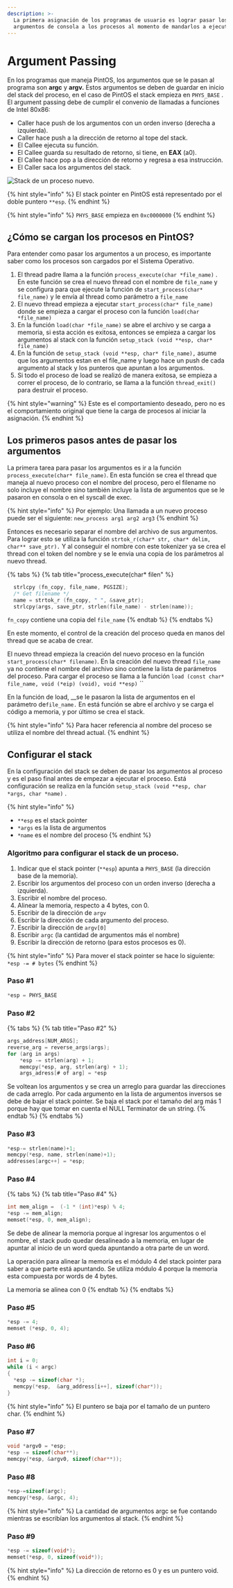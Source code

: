 ```yaml
---
description: >-
  La primera asignación de los programas de usuario es lograr pasar los
  argumentos de consola a los procesos al momento de mandarlos a ejecutar.
---
```


# Argument Passing

En los programas que maneja PintOS, los argumentos que se le pasan al programa son **argc** y **argv.** Estos argumentos se deben de guardar en inicio del stack del proceso, en el caso de PintOS el stack empieza en `PHYS_BASE`  . El argument passing debe de cumplir el convenio de llamadas a funciones de Intel 80x86: 

* Caller hace push de los argumentos con un orden inverso \(derecha a izquierda\).
* Caller hace push a la dirección de retorno al tope del stack. 
* El Callee ejecuta su función.
* El Callee guarda su resultado de retorno, si tiene, en **EAX** \(a0\).
* El Callee hace pop a la dirección de retorno y regresa a esa instrucción.
* El Caller saca los argumentos del stack.

![Stack de un proceso nuevo.](../.gitbook/assets/image%20%283%29.png)

{% hint style="info" %}
El stack pointer en PintOS está representado por el doble puntero `**esp`.
{% endhint %}

{% hint style="info" %}
`PHYS_BASE` empieza en `0xc0000000`
{% endhint %}

## ¿Cómo se cargan los procesos en PintOS?

Para entender como pasar los argumentos a un proceso, es importante saber como los procesos son cargados por el Sistema Operativo.

1. El thread padre llama a la función `process_execute(char *file_name)` . En este función se crea el nuevo thread con el nombre de `file_name`  y se configura para que ejecute la función de `start_process(char* file_name)` y le envía al thread como parámetro  a `file_name` 
2. El nuevo thread empieza a ejecutar `start_process(char* file_name)` donde se empieza a cargar el proceso con la función `load(char *file_name)` 
3. En la función `load(char *file_name)` se abre el archivo y se carga a memoria, si esta acción es exitosa, entonces se empieza a cargar los argumentos al stack con la función `setup_stack (void **esp, char* file_name)`
4.  En la función de `setup_stack (void **esp, char* file_name),` asume que los argumentos estan en el file\_name y luego hace un push de cada argumento al stack y los punteros que apuntan a los argumentos. 
5. Si todo el proceso de load se realizó de manera exitosa, se empieza a correr el proceso,  de lo contrario, se llama a la función `thread_exit()` para destruir el proceso.

{% hint style="warning" %}
Este es el comportamiento deseado, pero no es el comportamiento original que tiene la carga de procesos al iniciar la asignación. 
{% endhint %}

## Los primeros pasos antes de pasar los argumentos

La primera tarea para pasar los argumentos es ir a la función `process_execute(char* file_name)`. En esta función se crea el thread que maneja al nuevo proceso con el nombre del proceso, pero el filename no solo incluye el nombre sino también incluye la lista de argumentos que se le pasaron en consola o en el syscall de exec.

{% hint style="info" %}
Por ejemplo: Una llamada a un nuevo proceso puede ser el siguiente: `new_process arg1 arg2 arg3`
{% endhint %}

Entonces es necesario separar el nombre del archivo de sus argumentos. Para lograr esto se utiliza la función `strtok_r(char* str, char* delim, char** save_ptr).` Y al conseguir el nombre con este tokenizer ya se crea el thread con el token del nombre y se le envia una copia de los parámetros al nuevo thread.

{% tabs %}
{% tab title="process\_execute\(char\* filen" %}
```c
  strlcpy (fn_copy, file_name, PGSIZE);
  /* Get filename */
  name = strtok_r (fn_copy, " ", &save_ptr);
  strlcpy(args, save_ptr, strlen(file_name) - strlen(name));
```

`fn_copy` contiene una copia del `file_name`
{% endtab %}
{% endtabs %}

En este momento, el control de la creación del proceso queda en manos del thread que se acaba de crear. 

El nuevo thread empieza la creación del nuevo proceso en la función `start_process(char* filename)`. En la creación del nuevo thread `file_name` ya no contiene el nombre del archivo sino contiene la lista de parámetros del proceso. Para cargar el proceso se llama a la función `load (const char* file_name, void (*eip) (void), void **esp)` _``_ 

En la función de load,  __se le pasaron la lista de argumentos en el parámetro de`file_name.` En está función se abre el archivo y se carga el código a memoria, y por último se crea el stack.

{% hint style="info" %}
Para hacer referencia al nombre del proceso se utiliza el nombre del thread actual.
{% endhint %}

## Configurar el stack

En la configuración del stack se deben de pasar los argumentos al proceso y es el paso final antes de empezar a ejecutar el proceso. Está configuración se realiza en la función `setup_stack (void **esp, char *args, char *name)`   .

{% hint style="info" %}
* `**esp` es el stack pointer
* `*args` es la lista de argumentos 
* `*name` es el nombre del proceso
{% endhint %}

### Algoritmo para configurar el stack de un proceso.

1. Indicar que el stack pointer \(`**esp`\) apunta a `PHYS_BASE` \(la dirección base de la memoria\).
2. Escribir los argumentos del proceso con un orden inverso \(derecha a izquierda\).
3. Escribir el nombre del proceso.
4. Alinear la memoria, respecto a 4 bytes, con 0. 
5. Escribir de la dirección de `argv`
6. Escribir la dirección de cada argumento del proceso.
7. Escribir la dirección de `argv[0]`  
8. Escribir `argc`  \(la cantidad de argumentos más el nombre\)
9. Escribir la dirección de retorno \(para estos procesos es 0\).

{% hint style="info" %}
Para mover el stack pointer se hace lo siguiente: `*esp -= # bytes` 
{% endhint %}

### Paso \#1

```c
*esp = PHYS_BASE
```

### Paso \#2

{% tabs %}
{% tab title="Paso \#2" %}
```c
args_address[NUM_ARGS];
reverse_arg = reverse_args(args);
for (arg in args)
    *esp -= strlen(arg) + 1; 
    memcpy(*esp, arg, strlen(arg) + 1);
    args_adress[# of arg] = *esp
```

Se voltean los argumentos y se crea un arreglo para guardar las direcciones de cada arreglo. Por cada argumento en la lista de argumentos inversos se debe de bajar el stack pointer. Se baja el stack por el tamaño del arg más 1 porque hay que tomar en cuenta el NULL Terminator de un string. 
{% endtab %}
{% endtabs %}

### Paso  \#3

```c
*esp-= strlen(name)+1;
memcpy(*esp, name, strlen(name)+1);
addresses[argc++] = *esp;

```

### Paso \#4

{% tabs %}
{% tab title="Paso \#4" %}
```c
int mem_align =  (-1 * (int)*esp) % 4;
*esp -= mem_align;
memset(*esp, 0, mem_align);
```

Se debe de alinear la memoria porque al ingresar los argumentos o el nombre, el stack pudo quedar desalineado a la memoria, en lugar de apuntar al inicio de un word queda apuntando a otra parte de un word.

La operación para alinear la memoria es el módulo 4 del stack pointer para saber a que parte está apuntando. Se utiliza módulo 4 porque la memoria esta compuesta por words de 4 bytes.

La memoria se alinea con 0
{% endtab %}
{% endtabs %}

### Paso \#5

```c
*esp -= 4;
memset (*esp, 0, 4);
```

### Paso \#6

```c
int i = 0;
while (i < argc)
{
  *esp -= sizeof(char *);
  memcpy(*esp,  &arg_address[i++], sizeof(char*));
}
```

{% hint style="info" %}
El puntero se baja por el tamaño de un puntero char.
{% endhint %}

### Paso \#7

```c
void *argv0 = *esp;
*esp -= sizeof(char**);
memcpy(*esp, &argv0, sizeof(char**));
```

### Paso \#8

```c
*esp-=sizeof(argc);
memcpy(*esp, &argc, 4);
```

{% hint style="info" %}
La cantidad de argumentos argc se fue contando mientras se escribían los argumentos al stack.
{% endhint %}

### Paso \#9

```c
*esp -= sizeof(void*);
memset(*esp, 0, sizeof(void*));
```

{% hint style="info" %}
La dirección de retorno es 0 y es un puntero void.
{% endhint %}

